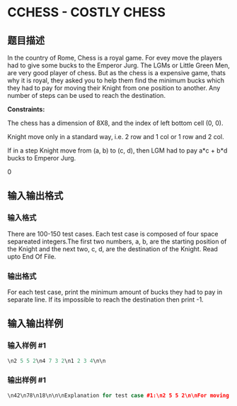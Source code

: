 # CCHESS - COSTLY CHESS

## 题目描述

In the country of Rome, Chess is a royal game. For evey move the players had to give some bucks to the Emperor Jurg. The LGMs or Little Green Men, are very good player of chess. But as the chess is a expensive game, thats why it is royal, they asked you to help them find the minimum bucks which they had to pay for moving their Knight from one position to another. Any number of steps can be used to reach the destination.

**Constraints:**

The chess has a dimension of 8X8, and the index of left bottom cell (0, 0).

Knight move only in a standard way, i.e. 2 row and 1 col or 1 row and 2 col.

If in a step Knight move from (a, b) to (c, d), then LGM had to pay a\*c + b\*d bucks to Emperor Jurg.

0

## 输入输出格式

### 输入格式

There are 100-150 test cases. Each test case is composed of four space separeated integers.The first two numbers, a, b, are the starting position of the Knight and the next two, c, d, are the destination of the Knight. Read upto End Of File.

### 输出格式

For each test case, print the minimum amount of bucks they had to pay in separate line. If its impossible to reach the destination then print -1.

## 输入输出样例

### 输入样例 #1

```cpp
\n2 5 5 2\n4 7 3 2\n1 2 3 4\n\n
```


### 输出样例 #1

```cpp
\n42\n78\n18\n\n\nExplanation for test case #1:\n2 5 5 2\n\nFor moving Knight from (2, 5) to (5, 2) in minimum cost,  one of the path is (2, 5) -&amp;gt; (3, 3) -&amp;gt;(5, 2)\nBucks paid:\n(2, 5)              =  0\n(2, 5) -&amp;gt; (3, 3) =  0 + (2*3 + 5*3) = 21\n(3, 3) -&amp;gt; (5, 2) = 21 + (3*5 + 3*2) = 42\n     \n\nTo infinity and beyond...\n
```


